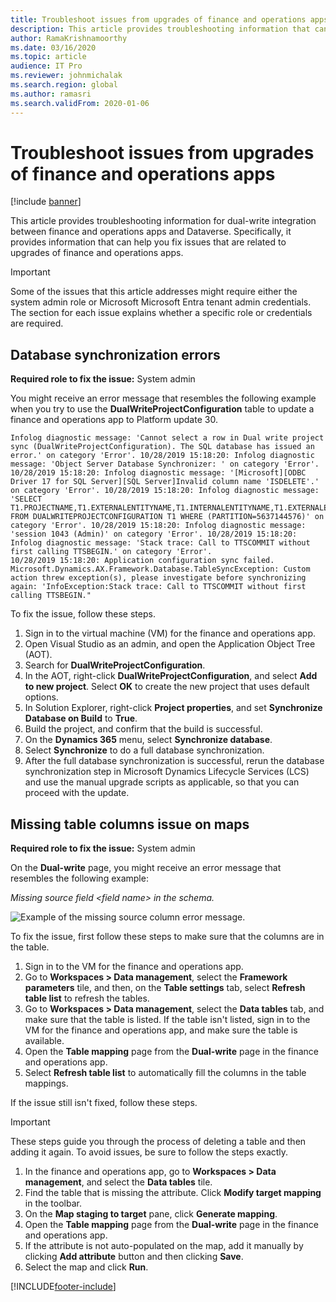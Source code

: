 ```yaml
---
title: Troubleshoot issues from upgrades of finance and operations apps
description: This article provides troubleshooting information that can help you fix issues that are related to upgrades of finance and operations apps.
author: RamaKrishnamoorthy
ms.date: 03/16/2020
ms.topic: article
audience: IT Pro
ms.reviewer: johnmichalak
ms.search.region: global
ms.author: ramasri
ms.search.validFrom: 2020-01-06
---
```


# Troubleshoot issues from upgrades of finance and operations apps

[!include [banner](../../includes/banner.md)]





This article provides troubleshooting information for dual-write integration between finance and operations apps and Dataverse. Specifically, it provides information that can help you fix issues that are related to upgrades of finance and operations apps.

> [!IMPORTANT]
> Some of the issues that this article addresses might require either the system admin role or Microsoft Microsoft Entra tenant admin credentials. The section for each issue explains whether a specific role or credentials are required.

## Database synchronization errors

**Required role to fix the issue:** System admin

You might receive an error message that resembles the following example when you try to use the **DualWriteProjectConfiguration** table to update a finance and operations app to Platform update 30.

```console
Infolog diagnostic message: 'Cannot select a row in Dual write project sync (DualWriteProjectConfiguration). The SQL database has issued an error.' on category 'Error'. 10/28/2019 15:18:20: Infolog diagnostic message: 'Object Server Database Synchronizer: ' on category 'Error'. 10/28/2019 15:18:20: Infolog diagnostic message: '[Microsoft][ODBC Driver 17 for SQL Server][SQL Server]Invalid column name 'ISDELETE'.' on category 'Error'. 10/28/2019 15:18:20: Infolog diagnostic message: 'SELECT T1.PROJECTNAME,T1.EXTERNALENTITYNAME,T1.INTERNALENTITYNAME,T1.EXTERNALENVIRONMENTURL,T1.STATUS,T1.ENABLEBATCHLOOKUP,T1.PARTITIONMAP,T1.QUERYFILTEREXPRESSION,T1.INTEGRATIONKEY,T1.ISDELETE,T1.ISDEBUGMODE,T1.RECVERSION,T1.PARTITION,T1.RECID FROM DUALWRITEPROJECTCONFIGURATION T1 WHERE (PARTITION=5637144576)' on category 'Error'. 10/28/2019 15:18:20: Infolog diagnostic message: 'session 1043 (Admin)' on category 'Error'. 10/28/2019 15:18:20: Infolog diagnostic message: 'Stack trace: Call to TTSCOMMIT without first calling TTSBEGIN.' on category 'Error'.
10/28/2019 15:18:20: Application configuration sync failed.
Microsoft.Dynamics.AX.Framework.Database.TableSyncException: Custom action threw exception(s), please investigate before synchronizing again: 'InfoException:Stack trace: Call to TTSCOMMIT without first calling TTSBEGIN."
```

To fix the issue, follow these steps.

1. Sign in to the virtual machine (VM) for the finance and operations app.
2. Open Visual Studio as an admin, and open the Application Object Tree (AOT).
3. Search for **DualWriteProjectConfiguration**.
4. In the AOT, right-click **DualWriteProjectConfiguration**, and select **Add to new project**. Select **OK** to create the new project that uses default options.
5. In Solution Explorer, right-click **Project properties**, and set **Synchronize Database on Build** to **True**.
6. Build the project, and confirm that the build is successful.
7. On the **Dynamics 365** menu, select **Synchronize database**.
8. Select **Synchronize** to do a full database synchronization.
9. After the full database synchronization is successful, rerun the database synchronization step in Microsoft Dynamics Lifecycle Services (LCS) and use the manual upgrade scripts as applicable, so that you can proceed with the update.

## Missing table columns issue on maps

**Required role to fix the issue:** System admin

On the **Dual-write** page, you might receive an error message that resembles the following example:

*Missing source field \<field name\> in the schema.*

![Example of the missing source column error message.](media/error_missing_field.png)

To fix the issue, first follow these steps to make sure that the columns are in the table.

1. Sign in to the VM for the finance and operations app.
2. Go to **Workspaces \> Data management**, select the **Framework parameters** tile, and then, on the **Table settings** tab, select **Refresh table list** to refresh the tables.
3. Go to **Workspaces \> Data management**, select the **Data tables** tab, and make sure that the table is listed. If the table isn't listed, sign in to the VM for the finance and operations app, and make sure the table is available.
4. Open the **Table mapping** page from the **Dual-write** page in the finance and operations app.
5. Select **Refresh table list** to automatically fill the columns in the table mappings.

If the issue still isn't fixed, follow these steps.

> [!IMPORTANT]
> These steps guide you through the process of deleting a table and then adding it again. To avoid issues, be sure to follow the steps exactly.

1. In the finance and operations app, go to **Workspaces \> Data management**, and select the **Data tables** tile.
2. Find the table that is missing the attribute. Click **Modify target mapping** in the toolbar.
3. On the **Map staging to target** pane, click **Generate mapping**.
4. Open the **Table mapping** page from the **Dual-write** page in the finance and operations app.
5. If the attribute is not auto-populated on the map, add it manually by clicking **Add attribute** button and then clicking **Save**. 
6. Select the map and click **Run**.


[!INCLUDE[footer-include](../../../../includes/footer-banner.md)]